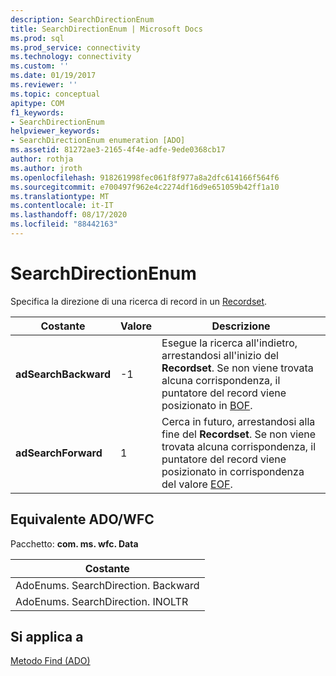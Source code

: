 ```yaml
---
description: SearchDirectionEnum
title: SearchDirectionEnum | Microsoft Docs
ms.prod: sql
ms.prod_service: connectivity
ms.technology: connectivity
ms.custom: ''
ms.date: 01/19/2017
ms.reviewer: ''
ms.topic: conceptual
apitype: COM
f1_keywords:
- SearchDirectionEnum
helpviewer_keywords:
- SearchDirectionEnum enumeration [ADO]
ms.assetid: 81272ae3-2165-4f4e-adfe-9ede0368cb17
author: rothja
ms.author: jroth
ms.openlocfilehash: 918261998fec061f8f977a8a2dfc614166f564f6
ms.sourcegitcommit: e700497f962e4c2274df16d9e651059b42ff1a10
ms.translationtype: MT
ms.contentlocale: it-IT
ms.lasthandoff: 08/17/2020
ms.locfileid: "88442163"
---
```

# <a name="searchdirectionenum"></a>SearchDirectionEnum
Specifica la direzione di una ricerca di record in un [Recordset](../../../ado/reference/ado-api/recordset-object-ado.md).  
  
|Costante|Valore|Descrizione|  
|--------------|-----------|-----------------|  
|**adSearchBackward**|-1|Esegue la ricerca all'indietro, arrestandosi all'inizio del **Recordset**. Se non viene trovata alcuna corrispondenza, il puntatore del record viene posizionato in [BOF](../../../ado/reference/ado-api/bof-eof-properties-ado.md).|  
|**adSearchForward**|1|Cerca in futuro, arrestandosi alla fine del **Recordset**. Se non viene trovata alcuna corrispondenza, il puntatore del record viene posizionato in corrispondenza del valore [EOF](../../../ado/reference/ado-api/bof-eof-properties-ado.md).|  
  
## <a name="adowfc-equivalent"></a>Equivalente ADO/WFC  
 Pacchetto: **com. ms. wfc. Data**  
  
|Costante|  
|--------------|  
|AdoEnums. SearchDirection. Backward|  
|AdoEnums. SearchDirection. INOLTR|  
  
## <a name="applies-to"></a>Si applica a  
 [Metodo Find (ADO)](../../../ado/reference/ado-api/find-method-ado.md)
